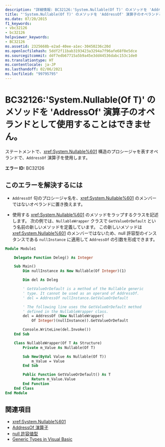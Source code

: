 ```yaml
---
description: "詳細情報: BC32126:'System.Nullable(Of T)' のメソッドを 'AddressOf' 演算子のオペランドとして使用することはできません。"
title: "'System.Nullable(Of T)' のメソッドを 'AddressOf' 演算子のオペランドとして使用することはできません。"
ms.date: 07/20/2015
f1_keywords:
- vbc32126
- bc32126
helpviewer_keywords:
- BC32126
ms.assetid: 2325668b-e2ad-40ee-a1ec-30450236c20d
ms.openlocfilehash: 5ddf2f11bab3193423a3294a7f96afe68f0e5dce
ms.sourcegitcommit: ddf7edb67715a5b9a45e3dd44536dabc153c1de0
ms.translationtype: HT
ms.contentlocale: ja-JP
ms.lasthandoff: 02/06/2021
ms.locfileid: "99795795"
---
```

# <a name="bc32126-methods-of-systemnullableof-t-cannot-be-used-as-operands-of-the-addressof-operator"></a>BC32126:'System.Nullable(Of T)' のメソッドを 'AddressOf' 演算子のオペランドとして使用することはできません。

ステートメントで、<xref:System.Nullable%601> 構造のプロシージャを表すオペランドで、`AddressOf` 演算子を使用します。

 **エラー ID:** BC32126

## <a name="to-correct-this-error"></a>このエラーを解決するには

- `AddressOf` 句のプロシージャ名を、<xref:System.Nullable%601> のメンバーではないオペランドに置き換えます。

- 使用する <xref:System.Nullable%601> のメソッドをラップするクラスを記述します。 次の例では、`NullableWrapper` クラスで `GetValueOrDefault` という名前の新しいメソッドを定義しています。 この新しいメソッドは <xref:System.Nullable%601> のメンバーではないため、null 許容型のインスタンスである `nullInstance` に適用して `AddressOf` の引数を形成できます。

```vb
Module Module1

    Delegate Function Deleg() As Integer

    Sub Main()
        Dim nullInstance As New Nullable(Of Integer)(1)

        Dim del As Deleg

        ' GetValueOrDefault is a method of the Nullable generic
        ' type. It cannot be used as an operand of AddressOf.
        ' del = AddressOf nullInstance.GetValueOrDefault

        ' The following line uses the GetValueOrDefault method
        ' defined in the NullableWrapper class.
        del = AddressOf (New NullableWrapper(
            Of Integer)(nullInstance)).GetValueOrDefault

        Console.WriteLine(del.Invoke())
    End Sub

    Class NullableWrapper(Of T As Structure)
        Private m_Value As Nullable(Of T)

        Sub New(ByVal Value As Nullable(Of T))
            m_Value = Value
        End Sub

        Public Function GetValueOrDefault() As T
            Return m_Value.Value
        End Function
    End Class
End Module
```

## <a name="see-also"></a>関連項目

- <xref:System.Nullable%601>
- [AddressOf 演算子](../operators/addressof-operator.md)
- [null 許容値型](../../programming-guide/language-features/data-types/nullable-value-types.md)
- [Generic Types in Visual Basic](../../programming-guide/language-features/data-types/generic-types.md)
